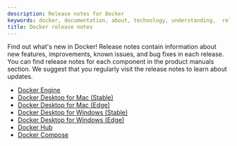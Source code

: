 ```yaml
---
description: Release notes for Docker
keywords: docker, documentation, about, technology, understanding,  release
title: Docker release notes
---
```


Find out what's new in Docker! Release notes contain information about new
features, improvements, known issues, and bug fixes in each release. You can
find release notes for each component in the product manuals section. We suggest
that you regularly visit the release notes to learn about updates.

- [Docker Engine](/engine/release-notes/)
- [Docker Desktop for Mac (Stable)](/docker-for-mac/release-notes/)
- [Docker Desktop for Mac (Edge)](/docker-for-mac/edge-release-notes/)
- [Docker Desktop for Windows (Stable)](/docker-for-windows/release-notes/)
- [Docker Desktop for Windows (Edge)](/docker-for-windows/edge-release-notes/)
- [Docker Hub](/docker-hub/release-notes/)
- [Docker Compose](/compose/release-notes/)
